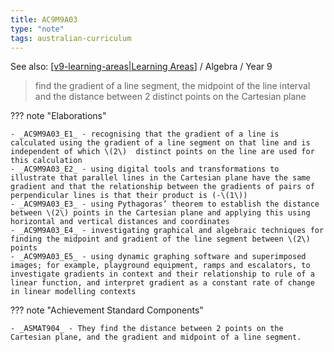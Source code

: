 ```yaml
---
title: AC9M9A03
type: "note"
tags: australian-curriculum
---
```


See also: [[v9-learning-areas|Learning Areas]]   / Algebra / Year 9

> find the gradient of a line segment, the midpoint of the line interval and the distance between 2 distinct points on the Cartesian plane

??? note "Elaborations"

	- _AC9M9A03_E1_ - recognising that the gradient of a line is calculated using the gradient of a line segment on that line and is  independent of which \(2\)  distinct points on the line are used for this calculation
	- _AC9M9A03_E2_ - using digital tools and transformations to illustrate that parallel lines in the Cartesian plane have the same gradient and that the relationship between the gradients of pairs of perpendicular lines is that their product is (-\(1\))
	- _AC9M9A03_E3_ - using Pythagoras’ theorem to establish the distance between \(2\) points in the Cartesian plane and applying this using horizontal and vertical distances and coordinates
	- _AC9M9A03_E4_ - investigating graphical and algebraic techniques for finding the midpoint and gradient of the line segment between \(2\) points
	- _AC9M9A03_E5_ - using dynamic graphing software and superimposed images; for example, playground equipment, ramps and escalators, to investigate gradients in context and their relationship to rule of a linear function, and interpret gradient as a constant rate of change in linear modelling contexts
??? note "Achievement Standard Components"

	- _ASMAT904_ - They find the distance between 2 points on the Cartesian plane, and the gradient and midpoint of a line segment.

[//begin]: # "Autogenerated link references for markdown compatibility"
[v9-learning-areas|Learning Areas]: ../v9-learning-areas "v9-learning-areas"
[//end]: # "Autogenerated link references"

